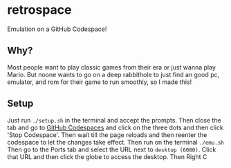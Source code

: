 # retrospace

Emulation on a GitHub Codespace!

## Why?

Most people want to play classic games from their era or just wanna play Mario. But noone wants to go on a deep rabbithole to just find an good pc, emulator, and rom for their game to run smoothly, so I made this!

## Setup

Just run `./setup.sh` in the terminal and accept the prompts.
Then close the tab and go to [GitHub Codespaces](https://github.com/codespaces) and click on the three dots and then click 'Stop Codespace'.
Then wait till the page reloads and then reenter the codespace to let the changes take effect.
Then run on the terminal `./emu.sh`
Then go to the Ports tab and select the URL next to `desktop (6080)`.  Click that URL and then click the globe to access the desktop. Then Right C
